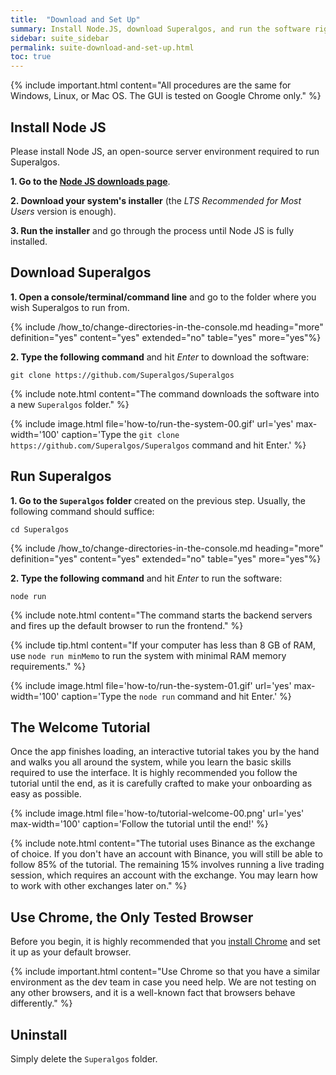 ```yaml
---
title:  "Download and Set Up"
summary: Install Node.JS, download Superalgos, and run the software right then and there!
sidebar: suite_sidebar
permalink: suite-download-and-set-up.html
toc: true
---
```


{% include important.html content="All procedures are the same for Windows, Linux, or Mac OS. The GUI is tested on Google Chrome only." %}

## Install Node JS

Please install Node JS, an open-source server environment required to run Superalgos. 

**1. Go to the <a href="https://nodejs.org/en/download/" rel="nofollow" rel="noopener" target="_blank">Node JS downloads page</a>**.

**2. Download your system's installer** (the *LTS Recommended for Most Users* version is enough).

**3. Run the installer** and go through the process until Node JS is fully installed.

## Download Superalgos

**1. Open a console/terminal/command line** and go to the folder where you wish Superalgos to run from.

{% include /how_to/change-directories-in-the-console.md heading="more" definition="yes" content="yes" extended="no" table="yes" more="yes"%}

**2. Type the following command** and hit *Enter* to download the software:

```
git clone https://github.com/Superalgos/Superalgos
```

{% include note.html content="The command downloads the software into a new ```Superalgos``` folder." %}

{% include image.html file='how-to/run-the-system-00.gif' url='yes' max-width='100' caption='Type the ```git clone https://github.com/Superalgos/Superalgos``` command and hit Enter.' %}

## Run Superalgos

**1. Go to the ```Superalgos``` folder** created on the previous step. Usually, the following command should suffice:

```
cd Superalgos
```

{% include /how_to/change-directories-in-the-console.md heading="more" definition="yes" content="yes" extended="no" table="yes" more="yes"%}

**2. Type the following command** and hit *Enter* to run the software:

```
node run
```

{% include note.html content="The command starts the backend servers and fires up the default browser to run the frontend." %}

{% include tip.html content="If your computer has less than 8 GB of RAM, use ```node run minMemo``` to run the system with minimal RAM memory requirements." %}

{% include image.html file='how-to/run-the-system-01.gif' url='yes' max-width='100' caption='Type the ```node run``` command and hit Enter.' %}

## The Welcome Tutorial

Once the app finishes loading, an interactive tutorial takes you by the hand and walks you all around the system, while you learn the basic skills required to use the interface. It is highly recommended you follow the tutorial until the end, as it is carefully crafted to make your onboarding as easy as possible.

{% include image.html file='how-to/tutorial-welcome-00.png' url='yes' max-width='100' caption='Follow the tutorial until the end!' %}

{% include note.html content="The tutorial uses Binance as the exchange of choice. If you don't have an account with Binance, you will still be able to follow 85% of the tutorial. The remaining 15% involves running a live trading session, which requires an account with the exchange. You may learn how to work with other exchanges later on." %}

## Use Chrome, the Only Tested Browser

Before you begin, it is highly recommended that you <a href="https://www.google.com/chrome/" rel="nofollow" rel="noopener" target="_blank">install Chrome</a> and set it up as your default browser.

{% include important.html content="Use Chrome so that you have a similar environment as the dev team in case you need help. We are not testing on any other browsers, and it is a well-known fact that browsers behave differently." %}


## Uninstall

Simply delete the ```Superalgos``` folder.
